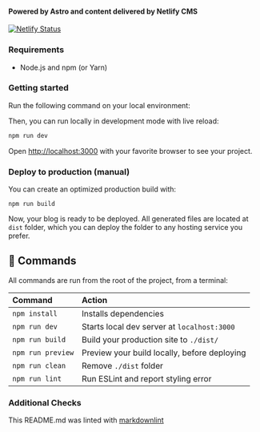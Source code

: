 #### Powered by Astro and content delivered by Netlify CMS

[![Netlify Status](https://api.netlify.com/api/v1/badges/07d974e0-37d5-42e4-a2a8-1bb54e449d09/deploy-status)](https://app.netlify.com/sites/startling-meringue-e86223/deploys)

### Requirements

- Node.js and npm (or Yarn)

### Getting started

Run the following command on your local environment:

Then, you can run locally in development mode with live reload:

``` bash
npm run dev
```

Open [http://localhost:3000](http://localhost:3000) with your favorite browser
to see your project.

### Deploy to production (manual)

You can create an optimized production build with:

```shell
npm run build
```

Now, your blog is ready to be deployed. All generated files are located at
`dist` folder, which you can deploy the folder to any hosting service you
prefer.

## 🧞 Commands

All commands are run from the root of the project, from a terminal:

| Command           | Action                                       |
|:----------------  |:-------------------------------------------- |
| `npm install`     | Installs dependencies                        |
| `npm run dev`     | Starts local dev server at `localhost:3000`  |
| `npm run build`   | Build your production site to `./dist/`      |
| `npm run preview` | Preview your build locally, before deploying |
| `npm run clean`   | Remove `./dist` folder                       |
| `npm run lint`    | Run ESLint and report styling error          |

### Additional Checks

This README.md was linted with
[markdownlint](https://github.com/igorshubovych/markdownlint-cli)